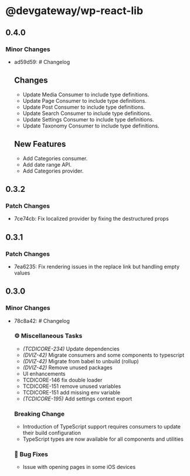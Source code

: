 # @devgateway/wp-react-lib

## 0.4.0

### Minor Changes

- ad59d59: # Changelog

  ## Changes

  - Update Media Consumer to include type definitions.
  - Update Page Consumer to include type definitions.
  - Update Post Consumer to include type definitions.
  - Update Search Consumer to include type definitions.
  - Update Settings Consumer to include type definitions.
  - Update Taxonomy Consumer to include type definitions.

  ## New Features

  - Add Categories consumer.
  - Add date range API.
  - Add Categories provider.

## 0.3.2

### Patch Changes

- 7ce74cb: Fix localized provider by fixing the destructured props

## 0.3.1

### Patch Changes

- 7ea6235: Fix rendering issues in the replace link but handling empty values

## 0.3.0

### Minor Changes

- 78c8a42: # Changelog

  ### ⚙️ Miscellaneous Tasks

  - _(TCDICORE-234)_ Update dependencies
  - _(DVIZ-42)_ Migrate consumers and some components to typescript
  - _(DVIZ-42)_ Migrate from babel to unbuild (rollup)
  - _(DVIZ-42)_ Remove unused packages
  - UI enhancements
  - TCDICORE-146 fix double loader
  - TCDICORE-151 remove unused variables
  - TCDICORE-151 add missing env variable
  - _(TCDICORE-195)_ Add settings context export

  ### Breaking Change

  - Introduction of TypeScript support requires consumers to update their build configuration
  - TypeScript types are now available for all components and utilities

  ### 🐛 Bug Fixes

  - Issue with opening pages in some iOS devices
